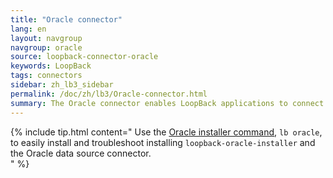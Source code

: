```yaml
---
title: "Oracle connector"
lang: en
layout: navgroup
navgroup: oracle
source: loopback-connector-oracle
keywords: LoopBack
tags: connectors
sidebar: zh_lb3_sidebar
permalink: /doc/zh/lb3/Oracle-connector.html
summary: The Oracle connector enables LoopBack applications to connect to Oracle data sources.
---
```

{% include tip.html content="
Use the [Oracle installer command](Oracle-installer-command.html), `lb oracle`,
to easily install and troubleshoot installing `loopback-oracle-installer`
and the Oracle data source connector.  
" %}
